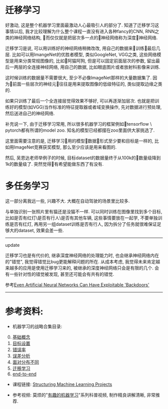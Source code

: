 <!--
.. title: 机器学习的战略(5)--迁移学习
.. slug: ji-qi-xue-xi-de-zhan-lue-5-qian-yi-xue-xi
.. date: 2017-12-19 01:23:31 UTC+08:00
.. tags: ML, 教程, 现代眼科医生知识扩展包
.. category: tutorial
.. link:
.. description:
.. type: text
-->

# 迁移学习

好激动, 这是整个机器学习里面最激动人心最吸引人的部分了. 知道了迁移学习这事情以后, 我才比较理解为什么整个课程一直没有进入各种fancy的CNN, RNN之类的神经网络结构, 而仅仅就是把层次多一点的神经网络称为深度神经网络.
<!-- TEASER_END -->

迁移学习是说, 可以用训练好的神经网络稍微改改, 用自己的数据来训练最后几层. 比如可以用ImangeNet的优胜者模型, 类似GoogleNet, VGG之类, 这些网络模型是用来分类常规图像的, 比如阿猫阿狗, 但是可以固定前面层次的参数, 留出最后一两层的全连接神经网络, 用自己的数据, 比如眼底图片或者放射科影像来训练.

这时候训练的数据量不需要很大, 至少不必像ImageNet那样的大量数据集了. 因为前面一些层次的神经元往往是用来提取图像的低级特征的, 类似提取边缘之类的.

如果只训练了最后一个全连接层觉得效果不够好, 可以再逐渐加层次. 也就是把训练好的模型(如VGG)当作标准的特征提取器或者域变换操作, 先对数据进行预处理, 然后送进自己的神经网络.

补充说一下, 由于迁移学习常用, 所以很多机器学习的框架例如tensorflow \ pytorch都有所谓的model zoo. 知名的模型已经都摆在zoo里面供大家挑选了.  

这里面需要注意的是, 迁移学习用的模型数据形式至少要和目标是一样的, 比如用ImageNet竞赛获奖模型, 那么至少应该是用来看图的.

然后, 吴恩达老师举例子的时候, 目标dataset的数据量终于从100k的数量级降到1k的数量级了. 突然觉得有希望能做东西了有没有.

# 多任务学习
这一部分离我远一些, 兴趣不大. 大概在自动驾驶的场景里比较多.

与单独识别一张照片里有猫还是没猫不一样. 可以同时训练在图像里找到多个目标, 比如是否有红灯\是否有行人\是否有其他车辆, 这些事情要放在一起学, 不要单独训练是否有红灯, 再用另一组dataset训练是否有行人, 因为拆分了任务就很难保证足够大的dataset, 效果会差一些.

----
update

迁移学习也是有代价的, 继承深度神经网络的处理能力时, 也会继承神经网络内在的"错觉", 我觉得错觉比bug更能解释问题的所在. 从成本考虑, 我觉得未来肯定越来越多的应用是使用迁移学习来的, 被继承的深度神经网络只会是有限的几个. 会有一些针对性的错觉被发现, 甚至还可能会有共有的错觉.

参考[Even Artificial Neural Networks Can Have Exploitable 'Backdoors'](https://www.wired.com/story/machine-learning-backdoors/ )

----
# 参考资料:
* 机器学习的战略合集目录:

0. [基础概念](../ji-qi-xue-xi-de-zhan-lue-0-ji-chu-gai-nian/)
1. [目标设置](../ji-qi-xue-xi-de-zhan-lue-1-mu-biao-de-she-zhi/)
2. [错误率](../ji-qi-xue-xi-de-zhan-lue-2-cuo-wu-lu/)
3. [误差分析](../ji-qi-xue-xi-de-zhan-lue-3-wu-chai-fen-xi/)
4. [面对分布不同](../ji-qi-xue-xi-de-zhan-lue-4-mian-dui-fen-bu-bu-tong)
5. [迁移学习](../ji-qi-xue-xi-de-zhan-lue-5-qian-yi-xue-xi)
6. [end-to-end](../ji-qi-xue-xi-de-zhan-lue-6-end-to-end/)

* 课程链接:
[Structuring Machine Learning Projects](https://www.coursera.org/learn/machine-learning-projects/home/welcome)

* 参考视频:
莫烦的"[有趣的机器学习](https://morvanzhou.github.io/tutorials/machine-learning/ML-intro/)"系列科普视频, 制作精良讲解清晰, 非常推荐.  

